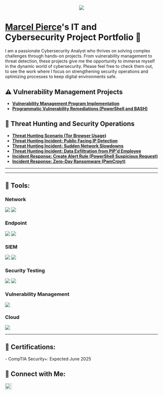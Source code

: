<h1 align="center">
    <img src="https://readme-typing-svg.herokuapp.com/?font=Righteous&size=35&color=FFA500&center=true&vCenter=true&width=500&height=70&duration=2000&lines=Hello!+👋;+I'm+Marcel+Pierce!;" />
</h1>

# <a href="https://www.linkedin.com/in/marcel-pierce-1a49b52a5/">Marcel Pierce</a>'s IT and Cybersecurity Project Portfolio 🔐

I am a passionate Cybersecurity Analyst who thrives on solving complex challenges through hands-on projects. From vulnerability management to threat detection, these projects give me the opportunity to immerse myself in the dynamic world of cybersecurity. Please feel free to check them out, to see the work where I focus on strengthening security operations and optimizing processes to keep digital environments safe.

## ⚠️ Vulnerability Management Projects

- **[Vulnerability Management Program Implementation](https://github.com/mpierc13/Vulnerability-Management-Program)**
- **[Programmatic Vulnerability Remediations (PowerShell and BASH)](https://github.com/mpierc13/Programmatic-Vulnerability-Remediations)**

## 🚨 Threat Hunting and Security Operations

- **[Threat Hunting Scenario (Tor Browser Usage)](https://github.com/mpierc13/Threat-Hunting-Scenario-Tor)**
- **[Threat Hunting Incident: Public Facing IP Detection](https://github.com/mpierc13/Detection-of-Internet-Facing-Sensitive-Assets)**
- **[Threat Hunting Incident: Sudden Network Slowdowns](https://github.com/mpierc13/Sudden-Network-Slowdowns)**
- **[Threat Hunting Incident: Data Exfiltration from PIP'd Employee](https://github.com/mpierc13/Data-Exfiltration)**
- **[Incident Response: Create Alert Rule (PowerShell Suspicious Request)](https://github.com/mpierc13/PowerShell-suspicious-web-request)**
- **[Incident Response: Zero-Day Ransomware (PwnCrpyt)](https://github.com/mpierc13/Zero-Day-RansomWare-PwnCryptt)**
<hr/>

---
<h2>🧰 Tools:</h2>

### Network
<div>
    <img src="https://img.shields.io/badge/-Active%20Directory-0078D4?&style=for-the-badge&logo=Windows&logoColor=white" />
    <img src="https://img.shields.io/badge/-Wireshark-1679A7?&style=for-the-badge&logo=Wireshark&logoColor=white" />
</div>

### Endpoint
<div>
    <img src="https://img.shields.io/badge/-Microsoft_Defender_for_Endpoint-00A4EF?&style=for-the-badge&logo=Microsoft&logoColor=white" />
    <img src="https://img.shields.io/badge/-Kali%20Linux-557C89?&style=for-the-badge&logo=Kali%20Linux&logoColor=white" />
</div>

### SIEM
<div>
    <img src="https://img.shields.io/badge/-Microsoft_Sentinel-00A4EF?&style=for-the-badge&logo=Microsoft&logoColor=white" />
    <img src="https://img.shields.io/badge/-Splunk-000000?&style=for-the-badge&logo=Splunk&logoColor=white" />
</div>

### Security Testing
<div>
    <img src="https://img.shields.io/badge/-PowerShell-2E6DBF?&style=for-the-badge&logo=PowerShell&logoColor=white" />
    <img src="https://img.shields.io/badge/-Bash-4EAA25?&style=for-the-badge&logo=GNU%20Bash&logoColor=white" />
</div>

### Vulnerability Management
<div>
    <img src="https://img.shields.io/badge/-Tenable-3E4D88?&style=for-the-badge&logo=Tenable&logoColor=white" />
</div>

### Cloud
<div>
    <img src="https://img.shields.io/badge/-Microsoft%20Azure-0078D4?&style=for-the-badge&logo=Microsoft%20Azure&logoColor=white" />
</div>

---

<h2>📜 Certifications:</h2>
- CompTIA Security+: Expected June 2025 <br>

<h2>🤳 Connect with Me:</h2>
<a href="https://https://www.linkedin.com/in/marcel-pierce-1a49b52a5/"><img src="https://cdn.jsdelivr.net/npm/simple-icons@v3/icons/linkedin.svg" width="22px" alt="LinkedIn" /></a>

